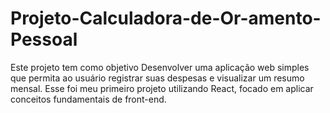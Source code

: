 # Projeto-Calculadora-de-Or-amento-Pessoal
Este projeto tem como objetivo Desenvolver uma aplicação web simples que permita ao usuário registrar suas despesas e visualizar um resumo mensal. Esse foi meu primeiro projeto utilizando React, focado em aplicar conceitos fundamentais de front-end.
